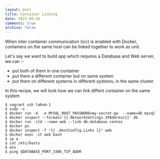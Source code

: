 ```yaml
---
layout: post
title: Container Linking
date: 2015-09-26
comments: true
archive: false
---
```


When inter container communication (icc) is enabled with Docker, containers on the same host can be linked together to work as unit. 

Let's say we want to build app which requires a Database and Web server, we can :-
- put both of them in one container
- put them a different container but on same system
- put them on different systems in different systems, in the same cluster

In this recipe, we will look how we can link diffent container on the same system

<script type="text/javascript" src="https://asciinema.org/a/26945.js" id="asciicast-26945" async  data-theme="solarized-dark"></script>

```
$ vagrant ssh labvm-1
$ sudo -s
$ docker run -d  -e MYSQL_ROOT_PASSWORD=my-secret-pw  --name=db mysql
$ docker inspect --format='{{.NetworkSettings.IPAddress}}' db
$ docker run -itd --name web --link db:database centos
$ docker ps
$ docker inspect -f "{{ .HostConfig.Links }}" web
$ docker exec -it web bash
$ ip a
$ cat /etc/hosts
$ env
$ ping $DATABASE_PORT_3306_TCP_ADDR
```
